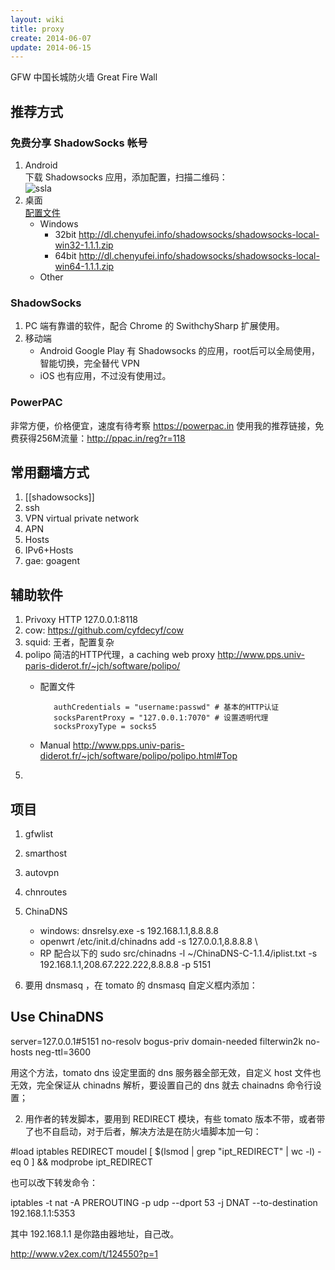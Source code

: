 ```yaml
---
layout: wiki
title: proxy
create: 2014-06-07
update: 2014-06-15
---
```


GFW 中国长城防火墙 Great Fire Wall

## 推荐方式
### 免费分享 ShadowSocks 帐号
1. Android  
下载 Shadowsocks 应用，添加配置，扫描二维码：  
![ssla](http://wogong.qiniudn.com/wikissla.png)
2. 桌面  
[配置文件](http://wogong.qiniudn.com/wikissla.json)
    - Windows
        - 32bit <http://dl.chenyufei.info/shadowsocks/shadowsocks-local-win32-1.1.1.zip>
        - 64bit <http://dl.chenyufei.info/shadowsocks/shadowsocks-local-win64-1.1.1.zip>
    - Other


### ShadowSocks
1. PC 端有靠谱的软件，配合 Chrome 的 SwithchySharp 扩展使用。
2. 移动端
   - Android Google Play 有 Shadowsocks 的应用，root后可以全局使用，智能切换，完全替代 VPN
   - iOS 也有应用，不过没有使用过。

### PowerPAC
非常方便，价格便宜，速度有待考察
https://powerpac.in
使用我的推荐链接，免费获得256M流量：http://ppac.in/reg?r=118

## 常用翻墙方式
1. [[shadowsocks]]
2. ssh
3. VPN virtual private network
4. APN
5. Hosts
6. IPv6+Hosts
7. gae: goagent

## 辅助软件
1. Privoxy HTTP 127.0.0.1:8118
2. cow: https://github.com/cyfdecyf/cow
3. squid: 王者，配置复杂
4. polipo 简洁的HTTP代理，a caching web proxy  http://www.pps.univ-paris-diderot.fr/~jch/software/polipo/  
   - 配置文件

            authCredentials = "username:passwd" # 基本的HTTP认证
            socksParentProxy = "127.0.0.1:7070" # 设置透明代理
            socksProxyType = socks5
   - Manual http://www.pps.univ-paris-diderot.fr/~jch/software/polipo/polipo.html#Top 
5. 

## 项目
1. gfwlist
2. smarthost
3. autovpn
4. chnroutes
4. ChinaDNS
    - windows: dnsrelsy.exe -s 192.168.1.1,8.8.8.8
    - openwrt /etc/init.d/chinadns
      add -s 127.0.0.1,8.8.8.8 \
    - RP 配合以下的
          sudo src/chinadns -l ~/ChinaDNS-C-1.1.4/iplist.txt -s 192.168.1.1,208.67.222.222,8.8.8.8 -p 5151


          
1. 要用 dnsmasq ，在 tomato 的 dnsmasq 自定义框内添加：

## Use ChinaDNS
server=127.0.0.1#5151
no-resolv
bogus-priv
domain-needed
filterwin2k
no-hosts
neg-ttl=3600

用这个方法，tomato dns 设定里面的 dns 服务器全部无效，自定义 host 文件也无效，完全保证从 chinadns 解析，要设置自己的 dns 就去 chainadns 命令行设置；

2. 用作者的转发脚本，要用到 REDIRECT 模块，有些 tomato 版本不带，或者带了也不自启动，对于后者，解决方法是在防火墙脚本加一句：

#load iptables REDIRECT moudel
[ $(lsmod | grep "ipt_REDIRECT" | wc -l) -eq 0 ] && modprobe ipt_REDIRECT

也可以改下转发命令：

iptables -t nat -A PREROUTING -p udp --dport 53 -j DNAT --to-destination 192.168.1.1:5353

其中 192.168.1.1 是你路由器地址，自己改。

http://www.v2ex.com/t/124550?p=1
